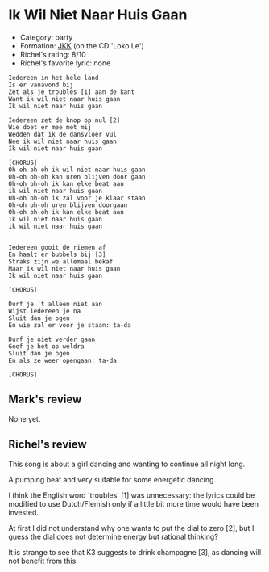 # Ik Wil Niet Naar Huis Gaan

 * Category: party
 * Formation: [JKK](Jkk.md) (on the CD 'Loko Le')
 * Richel's rating: 8/10
 * Richel's favorite lyric: none

```
Iedereen in het hele land
Is er vanavond bij
Zet als je troubles [1] aan de kant
Want ik wil niet naar huis gaan
Ik wil niet naar huis gaan

Iedereen zet de knop op nul [2]
Wie doet er mee met mij
Wedden dat ik de dansvloer vul
Nee ik wil niet naar huis gaan
Ik wil niet naar huis gaan

[CHORUS]
Oh-oh oh-oh ik wil niet naar huis gaan
Oh-oh oh-oh kan uren blijven door gaan
Oh-oh oh-oh ik kan elke beat aan
ik wil niet naar huis gaan
Oh-oh oh-oh ik zal voor je klaar staan
Oh-oh oh-oh uren blijven doorgaan
Oh-oh oh-oh ik kan elke beat aan
ik wil niet naar huis gaan
ik wil niet naar huis gaan


Iedereen gooit de riemen af
En haalt er bubbels bij [3]
Straks zijn we allemaal bekaf
Maar ik wil niet naar huis gaan
Ik wil niet naar huis gaan

[CHORUS]

Durf je 't alleen niet aan
Wijst iedereen je na
Sluit dan je ogen
En wie zal er voor je staan: ta-da

Durf je niet verder gaan
Geef je het op weldra
Sluit dan je ogen
En als ze weer opengaan: ta-da

[CHORUS]
```

## Mark's review

None yet.

## Richel's review

This song is about a girl dancing and wanting to continue all night long.

A pumping beat and very suitable for some energetic dancing. 

I think the English word 'troubles' [1] was unnecessary: 
the lyrics could be modified to use Dutch/Flemish only if a little bit more time would have been invested. 

At first I did not understand why one wants to put the dial to zero [2], 
but I guess the dial does not determine energy but rational thinking? 

It is strange to see that K3 suggests to drink champagne [3], as dancing will not benefit from this.
